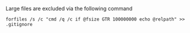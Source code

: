 Large files are excluded via the following command

```
forfiles /s /c "cmd /q /c if @fsize GTR 100000000 echo @relpath" >> .gitignore
```